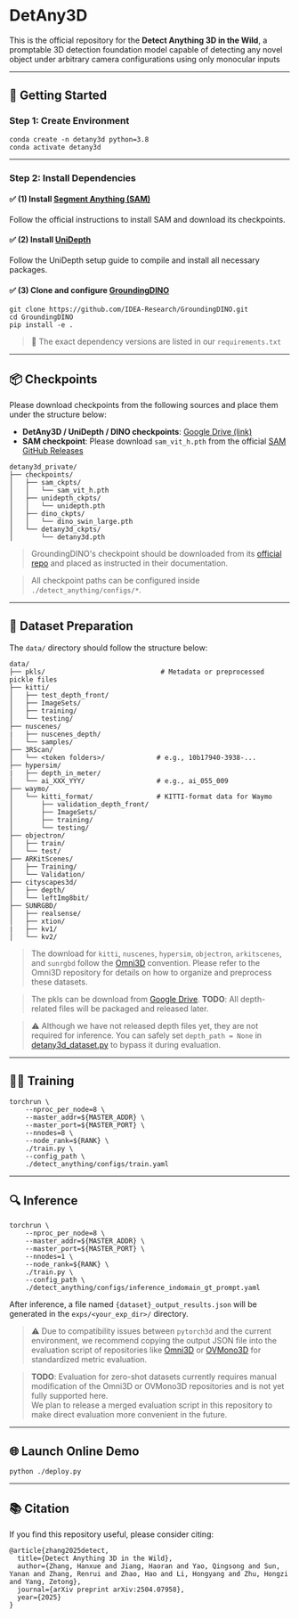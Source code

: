 # DetAny3D

This is the official repository for the **Detect Anything 3D in the Wild**, a promptable 3D detection foundation model capable of detecting any novel object under arbitrary camera configurations using only monocular inputs

---

## 🚀 Getting Started

### Step 1: Create Environment

```
conda create -n detany3d python=3.8
conda activate detany3d
```

---

### Step 2: Install Dependencies

#### ✅ (1) Install [Segment Anything (SAM)](https://github.com/facebookresearch/segment-anything)

Follow the official instructions to install SAM and download its checkpoints.

#### ✅ (2) Install [UniDepth](https://github.com/lpiccinelli-eth/UniDepth)

Follow the UniDepth setup guide to compile and install all necessary packages.

#### ✅ (3) Clone and configure [GroundingDINO](https://github.com/IDEA-Research/GroundingDINO)

```
git clone https://github.com/IDEA-Research/GroundingDINO.git
cd GroundingDINO
pip install -e .
```

> 📌 The exact dependency versions are listed in our `requirements.txt`

---

## 📦 Checkpoints

Please download checkpoints from the following sources and place them under the structure below:

- **DetAny3D / UniDepth / DINO checkpoints**: [Google Drive (link)](https://drive.google.com/drive/folders/17AOq5i1pCTxYzyqb1zbVevPy5jAXdNho?usp=drive_link)
- **SAM checkpoint**: Please download `sam_vit_h.pth` from the official [SAM GitHub Releases](https://github.com/facebookresearch/segment-anything)

```
detany3d_private/
├── checkpoints/
│   ├── sam_ckpts/
│   │   └── sam_vit_h.pth
│   ├── unidepth_ckpts/
│   │   └── unidepth.pth
│   ├── dino_ckpts/
│   │   └── dino_swin_large.pth
│   └── detany3d_ckpts/
│       └── detany3d.pth
```

> GroundingDINO's checkpoint should be downloaded from its [official repo](https://github.com/IDEA-Research/GroundingDINO) and placed as instructed in their documentation.

> All checkpoint paths can be configured inside `./detect_anything/configs/*`.


---

## 📁 Dataset Preparation

The `data/` directory should follow the structure below:

```
data/
├── pkls/                             # Metadata or preprocessed pickle files 
├── kitti/
│   ├── test_depth_front/
│   ├── ImageSets/
│   ├── training/
│   └── testing/
├── nuscenes/
|   ├── nuscenes_depth/
│   └── samples/
├── 3RScan/
│   └── <token folders>/             # e.g., 10b17940-3938-...
├── hypersim/
|   ├── depth_in_meter/
│   └── ai_XXX_YYY/                  # e.g., ai_055_009
├── waymo/
│   └── kitti_format/                # KITTI-format data for Waymo
│       ├── validation_depth_front/
│       ├── ImageSets/
│       ├── training/
│       └── testing/
├── objectron/
│   ├── train/
│   └── test/
├── ARKitScenes/
│   ├── Training/
│   └── Validation/
├── cityscapes3d/
│   ├── depth/
│   └── leftImg8bit/
├── SUNRGBD/
│   ├── realsense/
│   ├── xtion/
|   ├── kv1/
│   └── kv2/
```

> The download for `kitti`, `nuscenes`, `hypersim`, `objectron`, `arkitscenes`, and `sunrgbd` follow the [Omni3D](https://github.com/facebookresearch/omni3d) convention. Please refer to the Omni3D repository for details on how to organize and preprocess these datasets.

> The pkls can be download from [Google Drive](https://drive.google.com/drive/folders/17AOq5i1pCTxYzyqb1zbVevPy5jAXdNho?usp=drive_link). 
**TODO**: All depth-related files will be packaged and released later.

> ⚠️ Although we have not released depth files yet, they are not required for inference. You can safely set `depth_path = None` in [detany3d_dataset.py](./detect_anything/datasets/detany3d_dataset.py) to bypass it during evaluation.

---

## 🏋️‍♂️ Training

```
torchrun \
    --nproc_per_node=8 \
    --master_addr=${MASTER_ADDR} \
    --master_port=${MASTER_PORT} \
    --nnodes=8 \
    --node_rank=${RANK} \
    ./train.py \
    --config_path \
    ./detect_anything/configs/train.yaml
```

---

## 🔍 Inference

```
torchrun \
    --nproc_per_node=8 \
    --master_addr=${MASTER_ADDR} \
    --master_port=${MASTER_PORT} \
    --nnodes=1 \
    --node_rank=${RANK} \
    ./train.py \
    --config_path \
    ./detect_anything/configs/inference_indomain_gt_prompt.yaml
```


After inference, a file named `{dataset}_output_results.json` will be generated in the `exps/<your_exp_dir>/` directory.

> ⚠️ Due to compatibility issues between `pytorch3d` and the current environment, we recommend copying the output JSON file into the evaluation script of repositories like [Omni3D](https://github.com/facebookresearch/omni3d) or [OVMono3D](https://github.com/UVA-Computer-Vision-Lab/ovmono3d) for standardized metric evaluation.

> **TODO**: Evaluation for zero-shot datasets currently requires manual modification of the Omni3D or OVMono3D repositories and is not yet fully supported here.  
We plan to release a merged evaluation script in this repository to make direct evaluation more convenient in the future.


---

## 🌐 Launch Online Demo

```
python ./deploy.py
```

---

## 📚 Citation

If you find this repository useful, please consider citing:

```
@article{zhang2025detect,
  title={Detect Anything 3D in the Wild},
  author={Zhang, Hanxue and Jiang, Haoran and Yao, Qingsong and Sun, Yanan and Zhang, Renrui and Zhao, Hao and Li, Hongyang and Zhu, Hongzi and Yang, Zetong},
  journal={arXiv preprint arXiv:2504.07958},
  year={2025}
}
```

